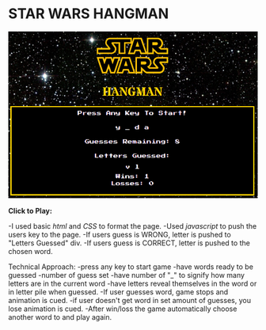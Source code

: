 <h1>STAR WARS HANGMAN</h1>

<img src="assets/images/starwars-readme.PNG">

<strong>Click to Play:</strong> 

-I used basic <em>html</em> and <em>CSS</em> to format the page.
-Used <em>javascript</em> to push the users key to the page. 
-If users guess is WRONG, letter is pushed to "Letters Guessed" div. 
-If users guess is CORRECT, letter is pushed to the chosen word. 

Technical Approach:
-press any key to start game
-have words ready to be guessed
-number of guess set
-have number of "_" to signify how many letters are in the current word
-have letters reveal themselves in the word or in letter pile when guessed. 
-If user guesses word, game stops and animation is cued. 
-if user doesn't get word in set amount of guesses, you lose animation is cued. 
-After win/loss the game automatically choose another word to and play again. 